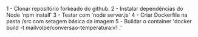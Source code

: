 1 - Clonar repositório forkeado do github.
2 - Instalar dependências do Node 'npm install'
3 - Testar com 'node server.js'
4 - Criar Dockerfile na pasta /src com setagem básica da imagem
5 - Buildar o container 'docker build -t mailvolpe/conversao-temperatura:v1 .'